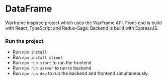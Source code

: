 # DataFrame

Warframe inspired project which uses the WarFrame API. Front-end is build with React ,TypeScript and Redux-Saga. Backend is build with ExpressJS.

### Run the project
  - Run `npm install`
  - Run `npm install client`
  - Run `npm run start` to run the frontend
  - Run `npm run server` to run te backend
  - Run `npm run dev` to run the backend and frontend simultaneously.
 
